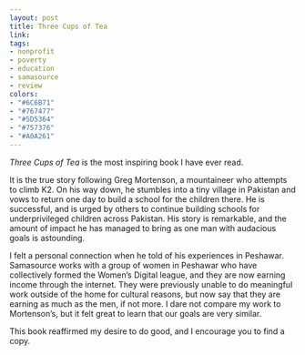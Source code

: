 ```yaml
---
layout: post
title: Three Cups of Tea
link: 
tags:
- nonprofit
- poverty
- education
- samasource
- review
colors:
- "#6C6B71"
- "#767477"
- "#5D5364"
- "#757376"
- "#A0A261"
---
```


*Three Cups of Tea* is the most inspiring book I have ever read.

It is the true story following Greg Mortenson, a mountaineer who attempts to climb K2. On his way down, he stumbles into a tiny village in Pakistan and vows to return one day to build a school for the children there. He is successful, and is urged by others to continue building schools for underprivileged children across Pakistan. His story is remarkable, and the amount of impact he has managed to bring as one man with audacious goals is astounding.

I felt a personal connection when he told of his experiences in Peshawar. Samasource works with a group of women in Peshawar who have collectively formed the Women’s Digital league, and they are now earning income through the internet. They were previously unable to do meaningful work outside of the home for cultural reasons, but now say that they are earning as much as the men, if not more. I dare not compare my work to Mortenson’s, but it felt great to learn that our goals are very similar.

This book reaffirmed my desire to do good, and I encourage you to find a copy.

